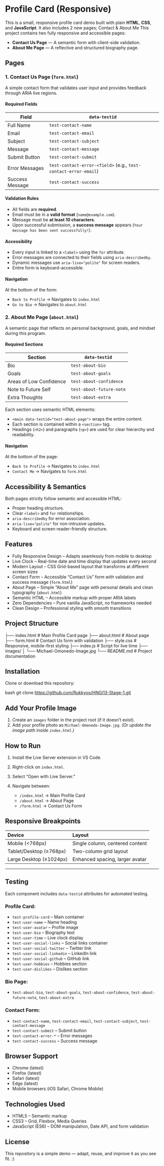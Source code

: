 # Profile Card (Responsive)

This is a small, responsive profile card demo built with plain **HTML**, **CSS**, and **JavaScript**. It also includes 2 new pages; Contact & About Me
This project contains two fully responsive and accessible pages:  
- **Contact Us Page** — A semantic form with client-side validation.  
- **About Me Page** — A reflective and structured biography page.

## Pages

### 1. Contact Us Page (`form.html`)

A simple contact form that validates user input and provides feedback through ARIA live regions.

#### **Required Fields**
| Field | `data-testid` |
|-------|----------------|
| Full Name | `test-contact-name` |
| Email | `test-contact-email` |
| Subject | `test-contact-subject` |
| Message | `test-contact-message` |
| Submit Button | `test-contact-submit` |
| Error Messages | `test-contact-error-<field>` (e.g., `test-contact-error-email`) |
| Success Message | `test-contact-success` |

#### **Validation Rules**
- All fields are **required**.  
- Email must be in a **valid format** (`name@example.com`).  
- Message must be **at least 10 characters**.  
- Upon successful submission, a **success message** appears (`Your message has been sent successfully!`).

#### **Accessibility**
- Every input is linked to a `<label>` using the `for` attribute.  
- Error messages are connected to their fields using `aria-describedby`.  
- Dynamic messages use `aria-live="polite"` for screen readers.  
- Entire form is keyboard-accessible.  

#### **Navigation**
At the bottom of the form:
- `Back to Profile` → Navigates to `index.html`  
- `Go to Bio` → Navigates to `about.html`  


### 2. About Me Page (`about.html`)

A semantic page that reflects on personal background, goals, and mindset during this program.

#### **Required Sections**
| Section | `data-testid` |
|----------|----------------|
| Bio | `test-about-bio` |
| Goals | `test-about-goals` |
| Areas of Low Confidence | `test-about-confidence` |
| Note to Future Self | `test-about-future-note` |
| Extra Thoughts | `test-about-extra` |

Each section uses semantic HTML elements:
- `<main data-testid="test-about-page">` wraps the entire content.
- Each section is contained within a `<section>` tag.
- Headings (`<h2>`) and paragraphs (`<p>`) are used for clear hierarchy and readability.

#### **Navigation**
At the bottom of the page:
- `Back to Profile` → Navigates to `index.html`  
- `Contact Me` → Navigates to `form.html`  


## Accessibility & Semantics

Both pages strictly follow semantic and accessible HTML:
- Proper heading structure.
- Clear `<label>` and `for` relationships.
- `aria-describedby` for error association.
- `aria-live="polite"` for non-intrusive updates.
- Keyboard and screen reader-friendly structure.


## Features

- Fully Responsive Design – Adapts seamlessly from mobile to desktop  
- Live Clock – Real-time date and time display that updates every second  
- Modern Layout – CSS Grid-based layout that transforms at different screen sizes  
- Contact Form – Accessible “Contact Us” form with validation and success message (`form.html`)  
- About Page – Simple “About Me” page with personal details and clean typography (`about.html`)  
- Semantic HTML – Accessible markup with proper ARIA labels  
- Zero Dependencies – Pure vanilla JavaScript, no frameworks needed  
- Clean Design – Professional styling with smooth transitions  


## Project Structure


├── index.html          # Main Profile Card page
├── about.html          # About page
├── form.html           # Contact Us form with validation
├── style.css           # Responsive, mobile-first styling
├── index.js            # Script for live time
├── images/
│   └── Michael-Omonedo-Image.jpg
└── README.md           # Project documentation

## Installation

Clone or download this repository:

bash
git clone https://github.com/Rukkyoo/HNGi13-Stage-1.git

## Add Your Profile Image

1. Create an `images` folder in the project root (if it doesn’t exist).
2. Add your profile photo as `Michael-Omonedo-Image.jpg`.
   *(Or update the image path inside `index.html`.)*

## How to Run

1. Install the Live Server extension in VS Code.
2. Right-click on `index.html`.
3. Select “Open with Live Server.”
4. Navigate between:

   * `/index.html` → Main Profile Card
   * `/about.html` → About Page
   * `/form.html` → Contact Us Form


## Responsive Breakpoints

| Device                      | Layout                          |
| :-------------------------- | :------------------------------ |
| Mobile (<768px)         | Single column, centered content |
| Tablet/Desktop (≥768px) | Two-column grid layout          |
| Large Desktop (≥1024px) | Enhanced spacing, larger avatar |

---

## Testing

Each component includes `data-testid` attributes for automated testing.

### Profile Card:

* `test-profile-card` – Main container
* `test-user-name` – Name heading
* `test-user-avatar` – Profile image
* `test-user-bio` – Biography text
* `test-user-time` – Live clock display
* `test-user-social-links` – Social links container
* `test-user-social-twitter` – Twitter link
* `test-user-social-linkedin` – LinkedIn link
* `test-user-social-github` – GitHub link
* `test-user-hobbies` – Hobbies section
* `test-user-dislikes` – Dislikes section

### Bio Page:

* `test-about-bio`, `test-about-goals`, `test-about-confidence`, `test-about-future-note`, `test-about-extra`

### Contact Form:

* `test-contact-name`, `test-contact-email`, `test-contact-subject`, `test-contact-message`
* `test-contact-submit` – Submit button
* `test-contact-error-*` – Error messages
* `test-contact-success` – Success message


## Browser Support

* Chrome (latest)
* Firefox (latest)
* Safari (latest)
* Edge (latest)
* Mobile browsers (iOS Safari, Chrome Mobile)


## Technologies Used

* HTML5 – Semantic markup
* CSS3 – Grid, Flexbox, Media Queries
* JavaScript (ES6) – DOM manipulation, Date API, and form validation


## License

This repository is a simple demo — adapt, reuse, and improve it as you see fit. :)
